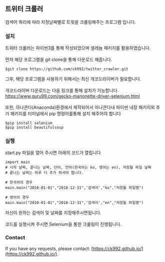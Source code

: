 ## 트위터 크롤러
검색어 쿼리에 따라 지정날짜별로 트윗을 크롤링해주는 프로그램 입니다.

### 설치
트위터 크롤러는 파이썬3를 통해 작성되었으며 셀레늄 패키지를 활용하였습니다.<br><br>
먼저 해당 프로그램을 git clone을 통해 다운로드 해줍니다.
```
$git clone https://github.com/ck992/twitter_crawler.git
```
그후, 해당 프로그램을 사용하기 위해서는 최신 개코드라이버가 필요합니다.<br><br>
개코드라이버 다운로드는 다음 링크를 통해 설치가 가능합니다. https://www.guru99.com/gecko-marionette-driver-selenium.html <br><br>
또한, 아나콘다(Anaconda)환경에서 제작되어서 아나콘다내 파이썬 내장 패키지외 추가 패키지를 터미널에서 pip 명령어를통해 설치 해주어야 합니다
```
$pip install selenium
$pip install beautifulsoup
```

### 실행
start.py 파일을 열어 주시면 아래의 코드가 열립니다
```
import main
# 시작 날짜, 끝나는 날짜, 단어, 언어(한국어는 ko, 영어는 en), 저장될 파일 날짜
# 끝나는 날짜는 하루 더 추가 하셔야 합니다.

# 한국어의 경우
main.main("2010-01-01","2018-12-31",'검색어',"ko","저장될 파일명")

# 영어의 경우
main.main("2010-01-01","2018-12-31",'검색어',"en","저장될 파일명")
```
자신이 원하는 검색어 및 날짜를 지정해주시면됩니다. <br><br>
코드를 실행시켜 주시면 Selenium을 통한 크롤링이 진행됩니다.

### Contact
If you have any requests, please contact: [https://ck992.github.io/](https://ck992.github.io/).

